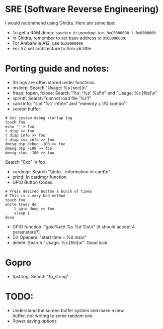# SRE (Software Reverse Engineering)
I would recommend using Ghidra. Here are some tips:
- To get a RAM dump: `savebin d:\memdump.bin 0xC0000000 l 0x8000000`  
- In Ghidra, remember to set base address to `0xC0000000`.  
- For Ambarella A12, use `0xA0000000`
- For A7, set architecture to Arm v6 little

# Porting guide and notes:
- Strings are often stored under functions.  
- msleep: Search "Usage: %s [sec]\n"
- fread, fopen, fclose: Search "%s: '%s' %s!\n" and "Usage: %s [file]\n"
- sprintf: Search "cannot load file '%s'!"
- card info: "slot '%c' info\n" and "memory + I/O combo"
- screen buffer:
```
# Get system debug startup log
touch foo
echo '' > foo
t disp >> foo
t disp info >> foo
t disp csc_info >> foo
dmesg dsp_debug -100 >> foo
dmesg dsp -100 >> foo
dmesg rtos -100 >> foo
```
Search "0xc" in foo.
- cardmgr: Search "\tinfo - information of card\n"
- printf: In cardmgr function.
- GPIO Button Codes:
```
# Press desired button a bunch of times
# This is a very bad method
touch foo
while true; do
	t gpio dump >> foo
	sleep 1
done
```
- GPIO function: "gpio%d:\t %s %d %s\n" (it should accept 4 parameters?)
- Dir Openers: "start time = %d ms\n"
- delete: Search "Usage: %s [file]\n". Good luck.

# Gopro
- fpstring: Search "fp_string"

# TODO:
- Understand the screen buffer system and make a new  
buffer, not writing to some random one
- Power saving options
